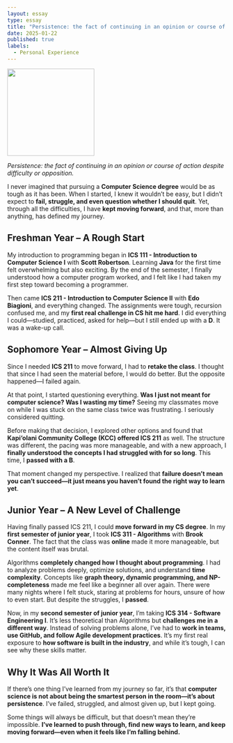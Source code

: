 ```yaml
---
layout: essay  
type: essay  
title: "Persistence: the fact of continuing in an opinion or course of action despite difficulty or opposition."  
date: 2025-01-22  
published: true  
labels:  
  - Personal Experience  
---
```


<img width="200px" class="rounded float-start pe-4" src="../img/difficulty/cs_journey.jpg">  

*Persistence: the fact of continuing in an opinion or course of action despite difficulty or opposition.*  

I never imagined that pursuing a **Computer Science degree** would be as tough as it has been. When I started, I knew it wouldn’t be easy, but I didn’t expect to **fail, struggle, and even question whether I should quit**. Yet, through all the difficulties, I have **kept moving forward**, and that, more than anything, has defined my journey.  

## **Freshman Year – A Rough Start**  

My introduction to programming began in **ICS 111 - Introduction to Computer Science I** with **Scott Robertson**. Learning **Java** for the first time felt overwhelming but also exciting. By the end of the semester, I finally understood how a computer program worked, and I felt like I had taken my first step toward becoming a programmer.  

Then came **ICS 211 - Introduction to Computer Science II** with **Edo Biagioni**, and everything changed. The assignments were tough, recursion confused me, and my **first real challenge in CS hit me hard**. I did everything I could—studied, practiced, asked for help—but I still ended up with a **D**. It was a wake-up call.  

## **Sophomore Year – Almost Giving Up**  

Since I needed **ICS 211** to move forward, I had to **retake the class**. I thought that since I had seen the material before, I would do better. But the opposite happened—I failed again.  

At that point, I started questioning everything. **Was I just not meant for computer science? Was I wasting my time?** Seeing my classmates move on while I was stuck on the same class twice was frustrating. I seriously considered quitting.  

Before making that decision, I explored other options and found that **Kapi‘olani Community College (KCC) offered ICS 211** as well. The structure was different, the pacing was more manageable, and with a new approach, I **finally understood the concepts I had struggled with for so long**. This time, I **passed with a B**.  

That moment changed my perspective. I realized that **failure doesn’t mean you can’t succeed—it just means you haven’t found the right way to learn yet**.  

## **Junior Year – A New Level of Challenge**  

Having finally passed ICS 211, I could **move forward in my CS degree**. In my **first semester of junior year**, I took **ICS 311 - Algorithms** with **Brook Conner**. The fact that the class was **online** made it more manageable, but the content itself was brutal.  

Algorithms **completely changed how I thought about programming**. I had to analyze problems deeply, optimize solutions, and understand **time complexity**. Concepts like **graph theory, dynamic programming, and NP-completeness** made me feel like a beginner all over again. There were many nights where I felt stuck, staring at problems for hours, unsure of how to even start. But despite the struggles, I **passed**.  

Now, in my **second semester of junior year**, I’m taking **ICS 314 - Software Engineering I**. It’s less theoretical than Algorithms but **challenges me in a different way**. Instead of solving problems alone, I’ve had to **work in teams, use GitHub, and follow Agile development practices**. It’s my first real exposure to **how software is built in the industry**, and while it’s tough, I can see why these skills matter.  

## **Why It Was All Worth It**  

If there’s one thing I’ve learned from my journey so far, it’s that **computer science is not about being the smartest person in the room—it’s about persistence**. I’ve failed, struggled, and almost given up, but I kept going.  

Some things will always be difficult, but that doesn’t mean they’re impossible. **I’ve learned to push through, find new ways to learn, and keep moving forward—even when it feels like I’m falling behind.**
